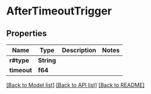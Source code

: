 # AfterTimeoutTrigger

## Properties

Name | Type | Description | Notes
------------ | ------------- | ------------- | -------------
**r#type** | **String** |  | 
**timeout** | **f64** |  | 

[[Back to Model list]](../README.md#documentation-for-models) [[Back to API list]](../README.md#documentation-for-api-endpoints) [[Back to README]](../README.md)


